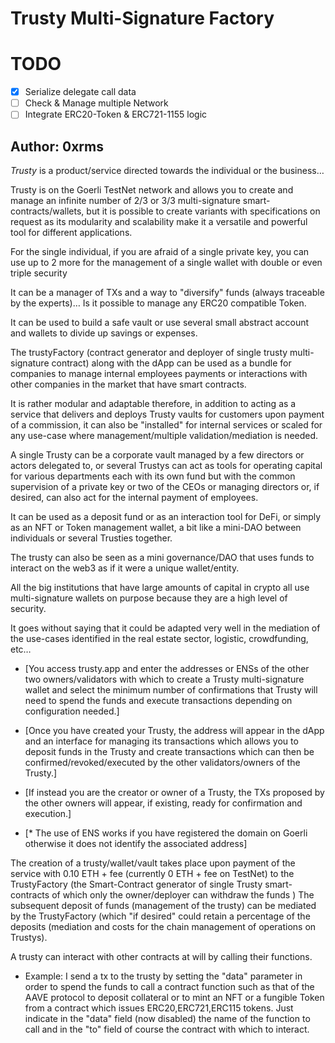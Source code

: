 # Trusty Multi-Signature Factory

# TODO
- [X] Serialize delegate call data
- [ ] Check & Manage multiple Network
- [ ] Integrate ERC20-Token & ERC721-1155 logic 

## Author: 0xrms

*Trusty* is a product/service directed towards the individual or the business…

Trusty is on the Goerli TestNet network and allows you to create and manage an infinite number of 2/3 or 3/3 multi-signature smart-contracts/wallets, but it is possible to create variants with specifications on request as its modularity and scalability make it a versatile and powerful tool for different applications.

For the single individual, if you are afraid of a single private key, you can use up to 2 more for the management of a single wallet with double or even triple security

It can be a manager of TXs and a way to "diversify" funds (always traceable by the experts)…
Is it possible to manage any ERC20 compatible Token.

It can be used to build a safe vault or use several small abstract account and wallets to divide up savings or expenses.

The trustyFactory (contract generator and deployer of single trusty multi-signature contract) along with the dApp can be used as a bundle for companies to manage internal employees payments or interactions with other companies in the market that have smart contracts.

It is rather modular and adaptable therefore, in addition to acting as a service that delivers and deploys Trusty vaults for customers upon payment of a commission, it can also be "installed" for internal services or scaled for any use-case where management/multiple validation/mediation is needed.

A single Trusty can be a corporate vault managed by a few directors or actors delegated to, or several Trustys can act as tools for operating capital for various departments each with its own fund but with the common supervision of a private key or two of the CEOs or managing directors or, if desired, can also act for the internal payment of employees.

It can be used as a deposit fund or as an interaction tool for DeFi, or simply as an NFT or Token management wallet, a bit like a mini-DAO between individuals or several Trusties together.

The trusty can also be seen as a mini governance/DAO that uses funds to interact on the web3 as if it were a unique wallet/entity.

All the big institutions that have large amounts of capital in crypto all use multi-signature wallets on purpose because they are a high level of security.

It goes without saying that it could be adapted very well in the mediation of the use-cases identified in the real estate sector, logistic, crowdfunding, etc…

- [You access trusty.app and enter the addresses or ENSs of the other two owners/validators with which to create a Trusty multi-signature wallet and select the minimum number of confirmations that Trusty will need to spend the funds and execute transactions depending on configuration needed.]

- [Once you have created your Trusty, the address will appear in the dApp and an interface for managing its transactions which allows you to deposit funds in the Trusty and create transactions which can then be confirmed/revoked/executed by the other validators/owners of the Trusty.]

- [If instead you are the creator or owner of a Trusty, the TXs proposed by the other owners will appear, if existing, ready for confirmation and execution.]

- [* The use of ENS works if you have registered the domain on Goerli otherwise it does not identify the associated address]

The creation of a trusty/wallet/vault takes place upon payment of the service with 0.10 ETH + fee (currently 0 ETH + fee on TestNet) to the TrustyFactory (the Smart-Contract generator of single Trusty smart-contracts of which only the owner/deployer can withdraw the funds )
The subsequent deposit of funds (management of the trusty) can be mediated by the TrustyFactory (which "if desired" could retain a percentage of the deposits (mediation and costs for the chain management of operations on Trustys).

A trusty can interact with other contracts at will by calling their functions.

- Example: I send a tx to the trusty by setting the "data" parameter in order to spend the funds to call a contract function such as that of the AAVE protocol to deposit collateral or to mint an NFT or a fungible Token from a contract which issues ERC20,ERC721,ERC115 tokens.
Just indicate in the "data" field (now disabled) the name of the function to call and in the "to" field of course the contract with which to interact.